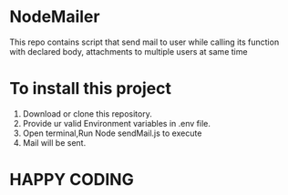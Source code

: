 # NodeMailer
 This repo contains script that send mail to user while calling its function with declared body, attachments to multiple users at same time

# To install this project
 1. Download or clone this repository.
 2. Provide ur valid Environment variables in .env file.
 3. Open terminal,Run Node sendMail.js to execute
 4. Mail will be sent.

# HAPPY CODING
